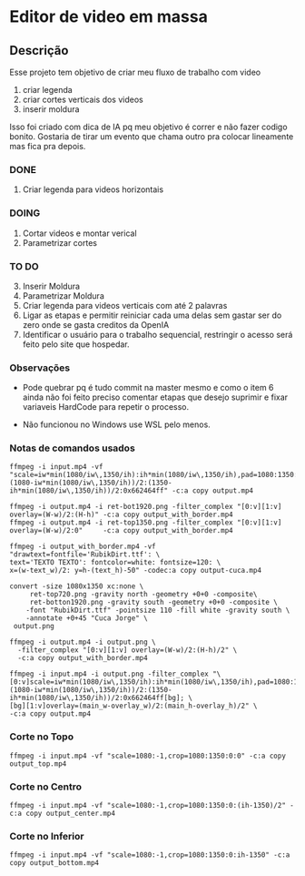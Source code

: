 # Editor de video em massa

## Descrição
Esse projeto tem objetivo de criar meu fluxo de trabalho com video
1. criar legenda
2. criar cortes verticais dos videos
3. inserir moldura

Isso foi criado com dica de IA pq meu objetivo é correr e não fazer codigo bonito.
Gostaria de tirar um evento que chama outro pra colocar lineamente mas fica pra depois.

### DONE

1. Criar legenda para videos horizontais

### DOING
1. Cortar videos e montar verical
2. Parametrizar cortes

### TO DO
3. Inserir Moldura
4. Parametrizar Moldura
5. Criar legenda para videos verticais com até 2 palavras
6. Ligar as etapas e permitir reiniciar cada uma delas sem gastar ser do zero onde se gasta creditos da OpenIA
7. Identificar o usuário para o trabalho sequencial, restringir o acesso será feito pelo site que hospedar.

### Observações

- Pode quebrar pq é tudo commit na master mesmo e como o item 6 ainda não foi feito preciso comentar etapas que desejo suprimir e fixar variaveis
HardCode para repetir o processo.

- Não funcionou no Windows use WSL pelo menos.

### Notas de comandos usados
```
ffmpeg -i input.mp4 -vf "scale=iw*min(1080/iw\,1350/ih):ih*min(1080/iw\,1350/ih),pad=1080:1350:(1080-iw*min(1080/iw\,1350/ih))/2:(1350-ih*min(1080/iw\,1350/ih))/2:0x662464ff" -c:a copy output.mp4

ffmpeg -i output.mp4 -i ret-bot1920.png -filter_complex "[0:v][1:v] overlay=(W-w)/2:(H-h)" -c:a copy output_with_border.mp4
ffmpeg -i output.mp4 -i ret-top1350.png -filter_complex "[0:v][1:v] overlay=(W-w)/2:0"     -c:a copy output_with_border.mp4

ffmpeg -i output_with_border.mp4 -vf "drawtext=fontfile='RubikDirt.ttf': \
text='TEXTO TEXTO': fontcolor=white: fontsize=120: \
x=(w-text_w)/2: y=h-(text_h)-50" -codec:a copy output-cuca.mp4

convert -size 1080x1350 xc:none \
     ret-top720.png -gravity north -geometry +0+0 -composite\
     ret-botton1920.png -gravity south -geometry +0+0 -composite \
    -font "RubikDirt.ttf" -pointsize 110 -fill white -gravity south \
    -annotate +0+45 "Cuca Jorge" \
 output.png

ffmpeg -i output.mp4 -i output.png \
  -filter_complex "[0:v][1:v] overlay=(W-w)/2:(H-h)/2" \
  -c:a copy output_with_border.mp4

ffmpeg -i input.mp4 -i output.png -filter_complex "\
[0:v]scale=iw*min(1080/iw\,1350/ih):ih*min(1080/iw\,1350/ih),pad=1080:1350:(1080-iw*min(1080/iw\,1350/ih))/2:(1350-ih*min(1080/iw\,1350/ih))/2:0x662464ff[bg]; \
[bg][1:v]overlay=(main_w-overlay_w)/2:(main_h-overlay_h)/2" \
-c:a copy output.mp4

```

### Corte no Topo
```
ffmpeg -i input.mp4 -vf "scale=1080:-1,crop=1080:1350:0:0" -c:a copy output_top.mp4
```

### Corte no Centro
```
ffmpeg -i input.mp4 -vf "scale=1080:-1,crop=1080:1350:0:(ih-1350)/2" -c:a copy output_center.mp4
```

### Corte no Inferior
```
ffmpeg -i input.mp4 -vf "scale=1080:-1,crop=1080:1350:0:ih-1350" -c:a copy output_bottom.mp4
```
